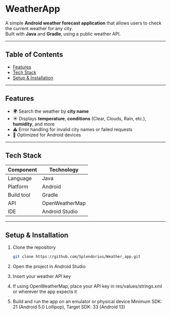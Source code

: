 # WeatherApp

A simple **Android weather forecast application** that allows users to check the current weather for any city.  
Built with **Java** and **Gradle**, using a public weather API.

---

## Table of Contents

- [Features](#features)  
- [Tech Stack](#tech-stack)  
- [Setup & Installation](#setup--installation)  

---

## Features

- 🌍 Search the weather by **city name**  
- ☀️ Displays **temperature**, **conditions** (Clear, Clouds, Rain, etc.), **humidity**, and more  
- ⚠️ Error handling for invalid city names or failed requests  
- 📱 Optimized for Android devices  

---

## Tech Stack

| Component | Technology |
|-----------|------------|
| Language | Java |
| Platform | Android |
| Build tool | Gradle |
| API | OpenWeatherMap |
| IDE | Android Studio |

---

## Setup & Installation

1. Clone the repository  
   ```bash
   git clone https://github.com/Splendorius/Weather_app.git

2. Open the project in Android Studio

3. Insert your weather API key

4. If using OpenWeatherMap, place your API key in res/values/strings.xml or wherever the app expects it

5. Build and run the app on an emulator or physical device
Minimum SDK: 21 (Android 5.0 Lollipop), Target SDK: 33 (Android 13)
